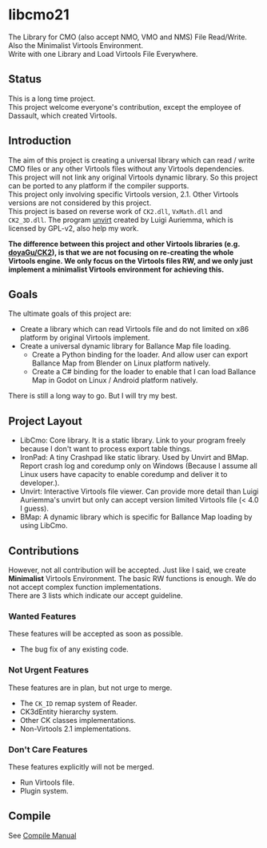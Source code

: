 # libcmo21

The Library for CMO (also accept NMO, VMO and NMS) File Read/Write. Also the Minimalist Virtools Environment.  
Write with one Library and Load Virtools File Everywhere.

## Status

This is a long time project.  
This project welcome everyone's contribution, except the employee of Dassault, which created Virtools.  

## Introduction

The aim of this project is creating a universal library which can read / write CMO files or any other Virtools files without any Virtools dependencies.  
This project will not link any original Virtools dynamic library. So this project can be ported to any platform if the compiler supports.  
This project only involving specific Virtools version, 2.1. Other Virtools versions are not considered by this project.  
This project is based on reverse work of `CK2.dll`, `VxMath.dll` and `CK2_3D.dll`. The program [unvirt](https://aluigi.altervista.org/papers.htm#unvirt) created by Luigi Auriemma, which is licensed by GPL-v2, also help my work.

**The difference between this project and other Virtools libraries (e.g. [doyaGu/CK2](https://github.com/doyaGu/CK2)), is that we are not focusing on re-creating the whole Virtools engine. We only focus on the Virtools files RW, and we only just implement a minimalist Virtools environment for achieving this.**

## Goals

The ultimate goals of this project are:

* Create a library which can read Virtools file and do not limited on x86 platform by original Virtools implement.
* Create a universal dynamic library for Ballance Map file loading.
  * Create a Python binding for the loader. And allow user can export Ballance Map from Blender on Linux platform natively.
  * Create a C# binding for the loader to enable that I can load Ballance Map in Godot on Linux / Android platform natively.

There is still a long way to go. But I will try my best.

## Project Layout

* LibCmo: Core library. It is a static library. Link to your program freely because I don't want to process export table things.
* IronPad: A tiny Crashpad like static library. Used by Unvirt and BMap. Report crash log and coredump only on Windows (Because I assume all Linux users have capacity to enable coredump and deliver it to developer.).
* Unvirt: Interactive Virtools file viewer. Can provide more detail than Luigi Auriemma's unvirt but only can accept version limited Virtools file (< 4.0 I guess).
* BMap: A dynamic library which is specific for Ballance Map loading by using LibCmo.

## Contributions

However, not all contribution will be accepted. Just like I said, we create **Minimalist** Virtools Environment. The basic RW functions is enough. We do not accept complex function implementations.  
There are 3 lists which indicate our accept guideline.

### Wanted Features

These features will be accepted as soon as possible.

* The bug fix of any existing code.

### Not Urgent Features

These features are in plan, but not urge to merge.

* The `CK_ID` remap system of Reader.
* CK3dEntity hierarchy system.
* Other CK classes implementations.
* Non-Virtools 2.1 implementations.

### Don't Care Features

These features explicitly will not be merged.

* Run Virtools file.
* Plugin system.

## Compile

See [Compile Manual](./COMPILE.md)
